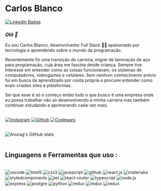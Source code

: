 # Carlos Blanco 
[![Linkedin Badge](https://img.shields.io/badge/-Carlos_Blanco-blue?style=flat-square&logo=Linkedin&logoColor=white&link=https://https://www.linkedin.com/in/carlos-blanco-599110213//)](https://www.linkedin.com/in/carlos-blanco-599110213//)


### <i> Olá 👋</i>
Eu sou Carlos Blanco, desenvolvedor Full Stack 👨‍💻 apaixonado por tecnologia e aprendendo sobre o mundo da programação. 

Recentemente fiz uma transição de carreira, migrei de laminação de aço para programação, cuja área me fascina desde criança. Sempre tive interesse em entender como as coisas funcionavam, os sistemas de computadores, videogames e celulares. Sem nenhum conhecimento prévio fui em busca de aprendizado por conta própria e procurei entender como eram criados sites e plataformas. 

Sei que esse é só o começo então tudo o que busco é uma empresa onde eu possa trabalhar não só desenvolvendo a minha carreira mas também continuar estudando e aprimorando cada vez mais.
</br>
</br>

[![Instagram](https://img.shields.io/badge/Instagram-E4405F?style=for-the-badge&logo=instagram&logoColor=white)](https://www.instagram.com/carlos_rblanco7/)
[![Github](https://img.shields.io/badge/GitHub-100000?style=for-the-badge&logo=github&logoColor=white)](https://github.com/CarlosRBF)
[![Codewars](https://img.shields.io/badge/Codewars-B1361E?style=for-the-badge&logo=Codewars&logoColor=white)](https://www.codewars.com/users/CarlosRBF)
</br>
</br>

![Anurag's GitHub stats](https://github-readme-stats.vercel.app/api?username=CarlosRBF&show_icons=true&theme=tokyonight)
</br>
</br>

## Linguagens e Ferramentas que uso :


<div style="display: inline_block"><br/>
    <img align="center" alt="vscode" src="https://img.shields.io/badge/Visual_Studio_Code-0078D4?style=for-the-badge&logo=visual%20studio%20code&logoColor=white"/>
    <img align="center" alt="html5" src="https://img.shields.io/badge/HTML5-E34F26?style=for-the-badge&logo=html5&logoColor=white"/>
    <img align="center" alt="css3" src="https://img.shields.io/badge/CSS3-1572B6?style=for-the-badge&logo=css3&logoColor=white"/>
    <img align="center" alt="javascript" src="https://img.shields.io/badge/JavaScript-323330?style=for-the-badge&logo=javascript&logoColor=yellow"/>
    <img align="center" alt="github" src="https://img.shields.io/badge/GitHub-100000?style=for-the-badge&logo=github&logoColor=white"/>
    <img align="center" alt="react.js" src="https://img.shields.io/badge/React-20232A?style=for-the-badge&logo=react&logoColor=61DAFB"/>
    <img align="center" alt="materialui" src="https://img.shields.io/badge/Material--UI-0081CB?style=for-the-badge&logo=material-ui&logoColor=white"/>
    <img align="center" alt="styledcomponents" src="https://img.shields.io/badge/styled--components-DB7093?style=for-the-badge&logo=styled-components&logoColor=white"/>
    <img align="center" alt="jwt" src="https://img.shields.io/badge/json%20web%20token-323330?style=for-the-badge&logo=json-web-tokens&logoColor=pink"/>
    <img align="center" alt="react-router" src="https://img.shields.io/badge/React_Router-CA4245?style=for-the-badge&logo=react-router&logoColor=white"/>
    <img align="center" alt="typescript" src="https://img.shields.io/badge/TypeScript-007ACC?style=for-the-badge&logo=typescript&logoColor=white"/>
    <img align="center" alt="node.js" src="https://img.shields.io/badge/Node.js-43853D?style=for-the-badge&logo=node.js&logoColor=white"/>
    <img align="center" alt="express" src="https://img.shields.io/badge/Express.js-404D59?style=for-the-badge"/>
    <img align="center" alt="postgre" src="https://img.shields.io/badge/PostgreSQL-316192?style=for-the-badge&logo=postgresql&logoColor=white"/>
    <img align="center" alt="python" src="https://img.shields.io/badge/Python-14354C?style=for-the-badge&logo=python&logoColor=white"/>
    <img align="center" alt="redux" src="https://img.shields.io/badge/Django-154915?style=for-the-badge&logo=django&logoColor=white"/>
    <img align="center" alt="redux" src="https://img.shields.io/badge/MongoDB-f4f3f6?style=for-the-badge&logo=mongodb&logoColor=green"/>
    <img align="center" alt="redux" src="https://img.shields.io/badge/AWS-eca334?style=for-the-badge&logo=aws&logoColor=black"/>
</div>
